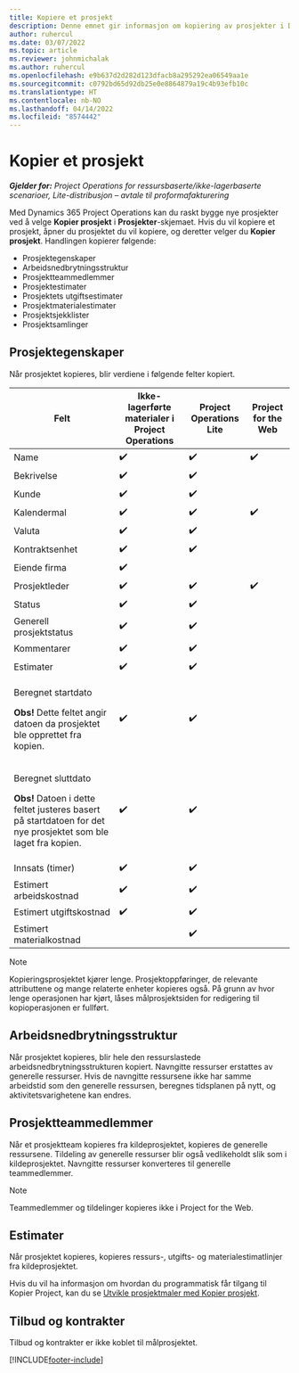 ```yaml
---
title: Kopiere et prosjekt
description: Denne emnet gir informasjon om kopiering av prosjekter i Dynamics 365 Project Operations.
author: ruhercul
ms.date: 03/07/2022
ms.topic: article
ms.reviewer: johnmichalak
ms.author: ruhercul
ms.openlocfilehash: e9b637d2d282d123dfacb8a295292ea06549aa1e
ms.sourcegitcommit: c0792bd65d92db25e0e8864879a19c4b93efb10c
ms.translationtype: HT
ms.contentlocale: nb-NO
ms.lasthandoff: 04/14/2022
ms.locfileid: "8574442"
---
```

# <a name="copy-a-project"></a>Kopier et prosjekt

_**Gjelder for:** Project Operations for ressursbaserte/ikke-lagerbaserte scenarioer, Lite-distribusjon – avtale til proformafakturering_

Med Dynamics 365 Project Operations kan du raskt bygge nye prosjekter ved å velge **Kopier prosjekt** i **Prosjekter**-skjemaet. Hvis du vil kopiere et prosjekt, åpner du prosjektet du vil kopiere, og deretter velger du **Kopier prosjekt**. Handlingen kopierer følgende:

- Prosjektegenskaper 
- Arbeidsnedbrytningsstruktur
- Prosjektteammedlemmer
- Prosjektestimater
- Prosjektets utgiftsestimater
- Prosjektmaterialestimater
- Prosjektsjekklister
- Prosjektsamlinger

## <a name="project-properties"></a>Prosjektegenskaper

Når prosjektet kopieres, blir verdiene i følgende felter kopiert.

| Felt | Ikke-lagerførte materialer i Project Operations | Project Operations Lite | Project for the Web |
|-------|------------------------------------------|-------------------------|---------------------|
| Name | :heavy_check_mark: | :heavy_check_mark: | :heavy_check_mark: |
| Bekrivelse | :heavy_check_mark: | :heavy_check_mark: | |
| Kunde | :heavy_check_mark: | :heavy_check_mark: | |
| Kalendermal | :heavy_check_mark: | :heavy_check_mark: | :heavy_check_mark: |
| Valuta | :heavy_check_mark: | :heavy_check_mark: | |
| Kontraktsenhet | :heavy_check_mark: | :heavy_check_mark: | |
| Eiende firma | :heavy_check_mark: | | |
| Prosjektleder | :heavy_check_mark: | :heavy_check_mark: | :heavy_check_mark: |
| Status | :heavy_check_mark: | :heavy_check_mark: | |
| Generell prosjektstatus | :heavy_check_mark: | :heavy_check_mark: | |
| Kommentarer | :heavy_check_mark: | :heavy_check_mark: | |
| Estimater | :heavy_check_mark: | :heavy_check_mark: | |
| <p>Beregnet startdato</p><p><strong>Obs!</strong> Dette feltet angir datoen da prosjektet ble opprettet fra kopien. | :heavy_check_mark: | :heavy_check_mark: | |
| <p>Beregnet sluttdato</p><p><strong>Obs!</strong> Datoen i dette feltet justeres basert på startdatoen for det nye prosjektet som ble laget fra kopien.</p> | :heavy_check_mark: | :heavy_check_mark: | |
| Innsats (timer) | :heavy_check_mark: | :heavy_check_mark: | |
| Estimert arbeidskostnad | :heavy_check_mark: | :heavy_check_mark: | |
| Estimert utgiftskostnad | :heavy_check_mark: | :heavy_check_mark: | |
| Estimert materialkostnad | | :heavy_check_mark: | |

> [!NOTE]
> Kopieringsprosjektet kjører lenge. Prosjektoppføringer, de relevante attributtene og mange relaterte enheter kopieres også. På grunn av hvor lenge operasjonen har kjørt, låses målprosjektsiden for redigering til kopioperasjonen er fullført.

## <a name="work-breakdown-structure"></a>Arbeidsnedbrytningsstruktur

Når prosjektet kopieres, blir hele den ressurslastede arbeidsnedbrytningsstrukturen kopiert. Navngitte ressurser erstattes av generelle ressurser. Hvis de navngitte ressursene ikke har samme arbeidstid som den generelle ressursen, beregnes tidsplanen på nytt, og aktivitetsvarighetene kan endres.

## <a name="project-team-members"></a>Prosjektteammedlemmer

Når et prosjektteam kopieres fra kildeprosjektet, kopieres de generelle ressursene. Tildeling av generelle ressurser blir også vedlikeholdt slik som i kildeprosjektet. Navngitte ressurser konverteres til generelle teammedlemmer.

> [!NOTE]
> Teammedlemmer og tildelinger kopieres ikke i Project for the Web.

## <a name="estimates"></a>Estimater

Når prosjektet kopieres, kopieres ressurs-, utgifts- og materialestimatlinjer fra kildeprosjektet. 

Hvis du vil ha informasjon om hvordan du programmatisk får tilgang til Kopier Project, kan du se [Utvikle prosjektmaler med Kopier prosjekt](dev-copy-project.md).

## <a name="quotes-and-contracts"></a>Tilbud og kontrakter

Tilbud og kontrakter er ikke koblet til målprosjektet.

[!INCLUDE[footer-include](../includes/footer-banner.md)]

